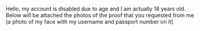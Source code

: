 Hello, my account is disabled due to age and I am actually 18 years old. Below will be attached the photos of the proof that you requested from me (a photo of my face with my username and passport number on it)
